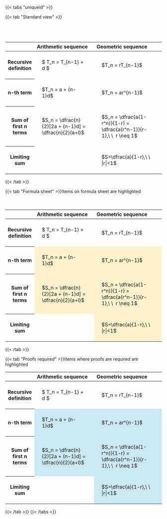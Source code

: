 ---
---

{{< tabs "uniqueid" >}}

{{< tab "Standard view" >}}

#  
<br>
<style type="text/css">
#T_9bb2e th.col_heading {
  text-align: left;
  font-size: 1em;
}
#T_9bb2e td {
  text-align: left;
  font-size: 1em;
  padding: 1.5em;
}
#T_9bb2e_row0_col0, #T_9bb2e_row0_col1, #T_9bb2e_row1_col0, #T_9bb2e_row1_col1, #T_9bb2e_row2_col0, #T_9bb2e_row2_col1, #T_9bb2e_row3_col0, #T_9bb2e_row3_col1 {
  width: 400px;
  white-space: pre-wrap;
}
</style>
<table id="T_9bb2e">
  <thead>
    <tr>
      <th class="blank level0" >&nbsp;</th>
      <th id="T_9bb2e_level0_col0" class="col_heading level0 col0" >Arithmetic sequence</th>
      <th id="T_9bb2e_level0_col1" class="col_heading level0 col1" >Geometric sequence</th>
    </tr>
  </thead>
  <tbody>
    <tr>
      <th id="T_9bb2e_level0_row0" class="row_heading level0 row0" >Recursive definition</th>
      <td id="T_9bb2e_row0_col0" class="data row0 col0" >$ T_n = T_{n-1} + d $</td>
      <td id="T_9bb2e_row0_col1" class="data row0 col1" >$T_n = rT_{n-1}$</td>
    </tr>
    <tr>
      <th id="T_9bb2e_level0_row1" class="row_heading level0 row1" >n-th term</th>
      <td id="T_9bb2e_row1_col0" class="data row1 col0" >$T_n = a + (n-1)d$</td>
      <td id="T_9bb2e_row1_col1" class="data row1 col1" >$T_n = ar^{n-1}$</td>
    </tr>
    <tr>
      <th id="T_9bb2e_level0_row2" class="row_heading level0 row2" >Sum of first n terms</th>
      <td id="T_9bb2e_row2_col0" class="data row2 col0" >$S_n = \dfrac{n}{2}[2a + (n-1)d] = \dfrac{n}{2}(a+l)$</td>
      <td id="T_9bb2e_row2_col1" class="data row2 col1" >$S_n = \dfrac{a(1-r^n)}{1-r} = \dfrac{a(r^n-1)}{r-1},\ \  r \neq 1$</td>
    </tr>
    <tr>
      <th id="T_9bb2e_level0_row3" class="row_heading level0 row3" >Limiting sum</th>
      <td id="T_9bb2e_row3_col0" class="data row3 col0" ></td>
      <td id="T_9bb2e_row3_col1" class="data row3 col1" >$S=\dfrac{a}{1-r},\ \ |r|<1$</td>
    </tr>
  </tbody>
</table>
{{< /tab >}}

{{< tab "Formula sheet" >}}Items on formula sheet are highlighted
<br><br><br>
<style type="text/css">
#T_e4664 th.col_heading {
  text-align: left;
  font-size: 1em;
}
#T_e4664 td {
  text-align: left;
  font-size: 1em;
  padding: 1.5em;
}
#T_e4664_row0_col0, #T_e4664_row0_col1, #T_e4664_row3_col0 {
  width: 400px;
  white-space: pre-wrap;
}
#T_e4664_row1_col0, #T_e4664_row1_col1, #T_e4664_row2_col0, #T_e4664_row2_col1, #T_e4664_row3_col1 {
  width: 400px;
  background-color: rgba(255,194,10, 0.2);
  white-space: pre-wrap;
}
</style>
<table id="T_e4664">
  <thead>
    <tr>
      <th class="blank level0" >&nbsp;</th>
      <th id="T_e4664_level0_col0" class="col_heading level0 col0" >Arithmetic sequence</th>
      <th id="T_e4664_level0_col1" class="col_heading level0 col1" >Geometric sequence</th>
    </tr>
  </thead>
  <tbody>
    <tr>
      <th id="T_e4664_level0_row0" class="row_heading level0 row0" >Recursive definition</th>
      <td id="T_e4664_row0_col0" class="data row0 col0" >$ T_n = T_{n-1} + d $</td>
      <td id="T_e4664_row0_col1" class="data row0 col1" >$T_n = rT_{n-1}$</td>
    </tr>
    <tr>
      <th id="T_e4664_level0_row1" class="row_heading level0 row1" >n-th term</th>
      <td id="T_e4664_row1_col0" class="data row1 col0" >$T_n = a + (n-1)d$</td>
      <td id="T_e4664_row1_col1" class="data row1 col1" >$T_n = ar^{n-1}$</td>
    </tr>
    <tr>
      <th id="T_e4664_level0_row2" class="row_heading level0 row2" >Sum of first n terms</th>
      <td id="T_e4664_row2_col0" class="data row2 col0" >$S_n = \dfrac{n}{2}[2a + (n-1)d] = \dfrac{n}{2}(a+l)$</td>
      <td id="T_e4664_row2_col1" class="data row2 col1" >$S_n = \dfrac{a(1-r^n)}{1-r} = \dfrac{a(r^n-1)}{r-1},\ \  r \neq 1$</td>
    </tr>
    <tr>
      <th id="T_e4664_level0_row3" class="row_heading level0 row3" >Limiting sum</th>
      <td id="T_e4664_row3_col0" class="data row3 col0" ></td>
      <td id="T_e4664_row3_col1" class="data row3 col1" >$S=\dfrac{a}{1-r},\ \ |r|<1$</td>
    </tr>
  </tbody>
</table>
{{< /tab >}}

{{< tab "Proofs required" >}}Items where proofs are required are highlighted
<br>
<style type="text/css">
#T_71ab4 th.col_heading {
  text-align: left;
  font-size: 1em;
}
#T_71ab4 td {
  text-align: left;
  font-size: 1em;
  padding: 1.5em;
}
#T_71ab4_row0_col0, #T_71ab4_row0_col1, #T_71ab4_row3_col0 {
  width: 400px;
  white-space: pre-wrap;
}
#T_71ab4_row1_col0, #T_71ab4_row1_col1, #T_71ab4_row2_col0, #T_71ab4_row2_col1, #T_71ab4_row3_col1 {
  width: 400px;
  background-color: rgba(0,150,200, 0.2);
  white-space: pre-wrap;
}
</style>
<table id="T_71ab4">
  <thead>
    <tr>
      <th class="blank level0" >&nbsp;</th>
      <th id="T_71ab4_level0_col0" class="col_heading level0 col0" >Arithmetic sequence</th>
      <th id="T_71ab4_level0_col1" class="col_heading level0 col1" >Geometric sequence</th>
    </tr>
  </thead>
  <tbody>
    <tr>
      <th id="T_71ab4_level0_row0" class="row_heading level0 row0" >Recursive definition</th>
      <td id="T_71ab4_row0_col0" class="data row0 col0" >$ T_n = T_{n-1} + d $</td>
      <td id="T_71ab4_row0_col1" class="data row0 col1" >$T_n = rT_{n-1}$</td>
    </tr>
    <tr>
      <th id="T_71ab4_level0_row1" class="row_heading level0 row1" >n-th term</th>
      <td id="T_71ab4_row1_col0" class="data row1 col0" >$T_n = a + (n-1)d$</td>
      <td id="T_71ab4_row1_col1" class="data row1 col1" >$T_n = ar^{n-1}$</td>
    </tr>
    <tr>
      <th id="T_71ab4_level0_row2" class="row_heading level0 row2" >Sum of first n terms</th>
      <td id="T_71ab4_row2_col0" class="data row2 col0" >$S_n = \dfrac{n}{2}[2a + (n-1)d] = \dfrac{n}{2}(a+l)$</td>
      <td id="T_71ab4_row2_col1" class="data row2 col1" >$S_n = \dfrac{a(1-r^n)}{1-r} = \dfrac{a(r^n-1)}{r-1},\ \  r \neq 1$</td>
    </tr>
    <tr>
      <th id="T_71ab4_level0_row3" class="row_heading level0 row3" >Limiting sum</th>
      <td id="T_71ab4_row3_col0" class="data row3 col0" ></td>
      <td id="T_71ab4_row3_col1" class="data row3 col1" >$S=\dfrac{a}{1-r},\ \ |r|<1$</td>
    </tr>
  </tbody>
</table>
{{< /tab >}}
{{< /tabs >}}